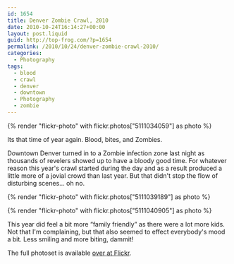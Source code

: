 ```yaml
---
id: 1654
title: Denver Zombie Crawl, 2010
date: 2010-10-24T16:14:27+00:00
layout: post.liquid
guid: http://top-frog.com/?p=1654
permalink: /2010/10/24/denver-zombie-crawl-2010/
categories:
  - Photography
tags:
  - blood
  - crawl
  - denver
  - downtown
  - Photography
  - zombie
---
```

{% render "flickr-photo" with flickr.photos["5111034059"] as photo %}

Its that time of year again. Blood, bites, and Zombies.

Downtown Denver turned in to a Zombie infection zone last night as thousands of revelers showed up to have a bloody good time. For whatever reason this year's crawl started during the day and as a result produced a little more of a jovial crowd than last year. But that didn't stop the flow of disturbing scenes… oh no.



{% render "flickr-photo" with flickr.photos["5111039189"] as photo %}

{% render "flickr-photo" with flickr.photos["5111040905"] as photo %}

This year did feel a bit more &#8220;family friendly&#8221; as there were a lot more kids. Not that I'm complaining, but that also seemed to effect everybody's mood a bit. Less smiling and more biting, dammit!

The full photoset is available [over at Flickr](http://www.flickr.com/photos/tehgipster/sets/72157625232237510/). 

